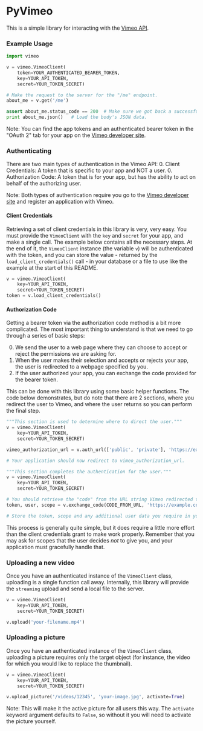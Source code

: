 # PyVimeo

This is a simple library for interacting with the [Vimeo API](https://developers.vimeo.com).

### Example Usage

```python
import vimeo

v = vimeo.VimeoClient(
    token=YOUR_AUTHENTICATED_BEARER_TOKEN,
    key=YOUR_API_TOKEN,
    secret=YOUR_TOKEN_SECRET)

# Make the request to the server for the "/me" endpoint.
about_me = v.get('/me')

assert about_me.status_code == 200  # Make sure we got back a successful response.
print about_me.json()   # Load the body's JSON data.

```

Note:  You can find the app tokens and an authenticated bearer token in the "OAuth 2" tab for your app on the [Vimeo developer site](https://developer.vimeo.com/apps).

### Authenticating

There are two main types of authentication in the Vimeo API:
0. Client Credentials: A token that is specific to your app and NOT a user.
0. Authorization Code: A token that is for your app, but has the ability to act on behalf of the authorizing user.

Note:  Both types of authentication require you go to the [Vimeo developer site](https://developer.vimeo.com/apps) and register an application with Vimeo.

#### Client Credentials

Retrieving a set of client credentials in this library is very, very easy.  You must provide the `VimeoClient` with the `key` and `secret` for your app, and make a single call.  The example below contains all the necessary steps.  At the end of it, the `VimeoClient` instance (the variable `v`) will be authenticated with the token, and you can store the value - returned by the `load_client_credentials()` call - in your database or a file to use like the example at the start of this README.

```python
v = vimeo.VimeoClient(
    key=YOUR_API_TOKEN,
    secret=YOUR_TOKEN_SECRET)
token = v.load_client_credentials()
```

#### Authorization Code

Getting a bearer token via the authorization code method is a bit more complicated.  The most important thing to understand is that we need to go through a series of basic steps:

0. We send the user to a web page where they can choose to accept or reject the permissions we are asking for.
0. When the user makes their selection and accepts or rejects your app, the user is redirected to a webpage specified by you.
0. If the user authorized your app, you can exchange the code provided for the bearer token.

This can be done with this library using some basic helper functions.  The code below demonstrates, but do note that there are 2 sections, where you redirect the user to Vimeo, and where the user returns so you can perform the final step.

```python
"""This section is used to determine where to direct the user."""
v = vimeo.VimeoClient(
    key=YOUR_API_TOKEN,
    secret=YOUR_TOKEN_SECRET)

vimeo_authorization_url = v.auth_url(['public', 'private'], 'https://example.com')

# Your application should now redirect to vimeo_authorization_url.
```

```python
"""This section completes the authentication for the user."""
v = vimeo.VimeoClient(
    key=YOUR_API_TOKEN,
    secret=YOUR_TOKEN_SECRET)

# You should retrieve the "code" from the URL string Vimeo redirected to.  Here that's named CODE_FROM_URL
token, user, scope = v.exchange_code(CODE_FROM_URL, 'https://example.com')

# Store the token, scope and any additional user data you require in your database so users do not have to re-authorize your application repeatedly.
```

This process is generally quite simple, but it does require a little more effort than the client credentials grant to make work properly.  Remember that you may ask for scopes that the user decides *not* to give you, and your application must gracefully handle that.

### Uploading a new video

Once you have an authenticated instance of the `VimeoClient` class, uploading is a single function call away.  Internally, this library will provide the `streaming` upload and send a local file to the server.

```python
v = vimeo.VimeoClient(
    key=YOUR_API_TOKEN,
    secret=YOUR_TOKEN_SECRET)

v.upload('your-filename.mp4')
```

### Uploading a picture

Once you have an authenticated instance of the `VimeoClient` class, uploading a picture requires only the target object (for instance, the video for which you would like to replace the thumbnail).

```python
v = vimeo.VimeoClient(
    key=YOUR_API_TOKEN,
    secret=YOUR_TOKEN_SECRET)

v.upload_picture('/videos/12345', 'your-image.jpg', activate=True)
```

Note:  This will make it the active picture for all users this way.  The `activate` keyword argument defaults to `False`, so without it you will need to activate the picture yourself.
